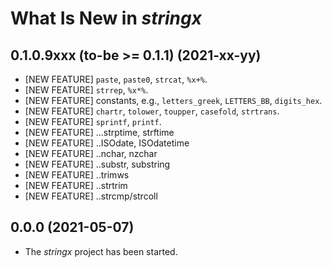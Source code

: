 # What Is New in *stringx*


## 0.1.0.9xxx (to-be >= 0.1.1) (2021-xx-yy)

* [NEW FEATURE] `paste`, `paste0`, `strcat`, `%x+%`.
* [NEW FEATURE] `strrep`, `%x*%`.
* [NEW FEATURE] constants, e.g., `letters_greek`, `LETTERS_BB`, `digits_hex`.
* [NEW FEATURE] `chartr`, `tolower`, `toupper`, `casefold`, `strtrans`.
* [NEW FEATURE] `sprintf`, `printf`.
* [NEW FEATURE] ...strptime, strftime
* [NEW FEATURE] ..ISOdate, ISOdatetime
* [NEW FEATURE] ..nchar, nzchar
* [NEW FEATURE] ..substr, substring
* [NEW FEATURE] ..trimws
* [NEW FEATURE] ..strtrim
* [NEW FEATURE] ..strcmp/strcoll


## 0.0.0 (2021-05-07)

* The *stringx* project has been started.
